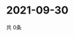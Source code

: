 # 2021-09-30
  共 0条

  <!-- BEGIN -->
  <!-- 最后更新时间Thu Sep 30 2021 16:05:06 GMT+0000 (Coordinated Universal Time) -->
  
  <!-- END -->
  
  